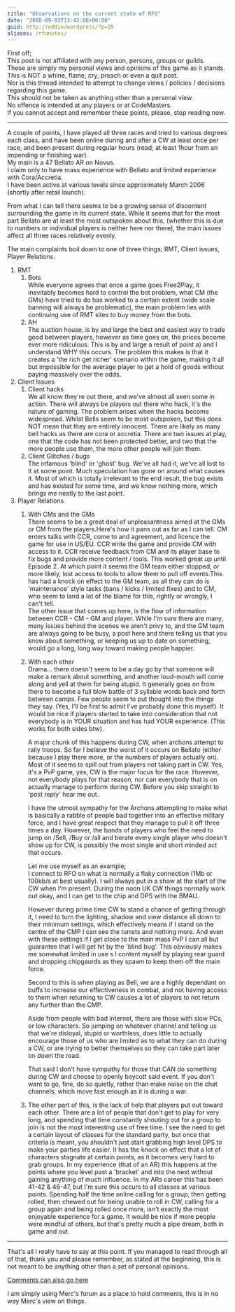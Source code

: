 ```yaml
---
title: "Observations on the current state of RFO"
date: "2008-09-03T13:43:00+00:00"
guid: http://eddie/wordpress/?p=39
aliases: /rfonotes/
---
```


First off;  
This post is not affiliated with any person, persons, groups or guilds.  
These are simply my personal views and opinions of this game as it stands.  
This is NOT a whine, flame, cry, preach or even a quit post.  
Nor is this thread intended to attempt to change views / policies / decisions regarding this game.  
This should not be taken as anything other than a personal view.  
No offence is intended at any players or at CodeMasters.  
If you cannot accept and remember these points, please, stop reading now.

***

A couple of points, I have played all three races and tried to various degrees each class, and have been online during and after a CW at least once per race, and been present during regular hours (read; at least 1hour from an impending or finishing war).  
My main is a 47 Bellato AR on Novus.  
I claim only to have mass experience with Bellato and limited experience with Cora/Accretia.  
I have been active at various levels since approximately March 2006 (shortly after retail launch).

From what I can tell there seems to be a growing sense of discontent surrounding the game in its current state. While it seems that for the most part Bellato are at least the most outspoken about this, (whether this is due to numbers or individual players is neither here nor there), the main issues affect all three races relatively evenly.

The main complaints boil down to one of three things; RMT, Client issues, Player Relations.

1. RMT
    1. Bots  
    While everyone agrees that once a game goes Free2Play, it inevitably becomes hard to control the bot problem, what CM (the GMs) have tried to do has worked to a certain extent (wide scale banning will always be problematic), the main problem lies with continuing use of RMT sites to buy money from the bots.
    2. AH  
    The auction house, is by and large the best and easiest way to trade good between players, however as time goes on, the prices become ever more ridiculous. This is by and large a result of point a) and I understand WHY this occurs. The problem this makes is that it creates a 'the rich get richer' scenario within the game, making it all but impossible for the average player to get a hold of goods without paying massively over the odds.
2. Client Issues
    1. Client hacks  
    We all know they're out there, and we've almost all seen some in action. There will always be players out there who hack, it's the nature of gaming. The problem arises when the hacks become widespread. Whilst Bells seem to be most outspoken, but this does NOT mean that they are entirely innocent. There are likely as many bell hacks as there are cora or accretia. There are two issues at play, one that the code has not been protected better, and two that the more people use them, the more other people will join them.
    2. Client Glitches / bugs  
    The infamous 'blind' or 'ghost' bug. We've all had it, we've all lost to it at some point. Much speculation has gone on around what causes it. Most of which is totally irrelevant to the end result, the bug exists and has existed for some time, and we know nothing more, which brings me neatly to the last point.
3. Player Relations
    1. With CMs and the GMs  
    There seems to be a great deal of unpleasantness aimed at the GMs or CM from the players.Here's how it pans out as far as I can tell. CM enters talks with CCR, come to and agreement, and licence the game for use in US/EU. CCR write the game and provide CM with access to it. CCR receive feedback from CM and its player base to fix bugs and provide more content / tools. This worked great up until Episode 2. At which point it seems the GM team either stopped, or more likely, lost access to tools to allow them to pull off events.This has had a knock on effect to the GM team, as all they can do is 'maintenance' style tasks (bans / kicks / limited fixes) and to CM, who seem to land a lot of the blame for this, rightly or wrongly, I can't tell.  
    The other issue that comes up here, is the flow of information between CCR - CM - GM and player. While I'm sure there are many, many issues behind the scenes we aren't privy to, and the GM team are always going to be busy, a post here and there telling us that you know about something, or keeping us up to date on something, would go a long, long way toward making people happier.
    2. With each other  
        Drama... there doesn't seem to be a day go by that someone will make a remark about something, and another loud-mouth will come along and yell at them for being stupid. It generally goes on from there to become a full blow battle of 3 syllable words back and forth between camps. Few people seem to put thought into the things they say. (Yes, I'll be first to admit I've probably done this myself). It would be nice if players started to take into consideration that not everybody is in YOUR situation and has had YOUR experience. (This works for both sides btw).

        A major chunk of this happens during CW, when archons attempt to rally troops. So far I believe the worst of it occurs on Bellato (either because I play there more, or the numbers of players actually on). Most of it seems to spill out from players not taking part in CW. Yes, it's a PvP game, yes, CW is the major focus for the race. However, not everybody plays for that reason, nor can everybody that is on actually manage to perform during CW. Before you skip straight to 'post reply' hear me out.

        I have the utmost sympathy for the Archons attempting to make what is basically a rabble of people bad together into an effective military force, and I have great respect that they manage to pull it off three times a day. However, the bands of players who feel the need to jump on /Sell, /Buy or /all and berate every single player who doesn't show up for CW, is possibly the most single and short minded act that occurs.

        Let me use myself as an example;  
        I connect to RFO on what is normally a flaky connection (1Mb or 100kb/s at best usually). I will always put in a show at the start of the CW when I'm present. During the noon UK CW things normally work out okay, and I can get to the chip and DPS with the BMAU.

        However during prime time CW to stand a chance of getting through it, I need to turn the lighting, shadow and view distance all down to their minimum settings, which effectively means if I stand on the centre of the CMP I can see the turrets and nothing more. And even with these settings if I get close to the main mass PvP I can all but guarantee that I will get hit by the 'blind bug'. This obviously makes me somewhat limited in use s I content myself by playing rear guard and dropping chipgaurds as they spawn to keep them off the main force.

        Second to this is when playing as Bell, we are a highly dependant on buffs to increase our effectiveness in combat, and not having access to them when returning to CW causes a lot of players to not return any further than the CMP.

        Aside from people with bad internet, there are those with slow PCs, or low characters. So jumping on whatever channel and telling us that we're disloyal, stupid or worthless, does little to actually encourage those of us who are limited as to what they can do during a CW, or are trying to better themselves so they can take part later on down the road.

        That said I don't have sympathy for those that CAN do something during CW and choose to openly boycott said event. If you don't want to go, fine, do so quietly, rather than make noise on the chat channels, which move fast enough as it is during a war.
    3. The other part of this, is the lack of help that players put out toward each other. There are a lot of people that don't get to play for very long, and spending that time constantly shouting out for a group to join is not the most interesting use of free time. I see the need to get a certain layout of classes for the standard party, but once that criteria is meant, you shouldn't just start grabbing high level DPS to make your parties life easier. It has the knock on effect that a lot of characters stagnate at certain points, as it becomes very hard to grab groups. In my experience (that of an AR) this happens at the points where you level past a 'bracket' and into the next without gaining anything of much influence. In my ARs career this has been 41-42 & 46-47, but I'm sure this occurs to all classes at various points.
Spending half the time online calling for a group, then getting rolled, then chewed out for being unable to roll in CW, calling for a group again and being rolled once more, isn't exactly the most enjoyable experience for a game. It would be nice if more people were mindful of others, but that's pretty much a pipe dream, both in game and out.

***

That's all I really have to say at this point. If you managed to read through all of that, thank you and please remember, as stated at the beginning, this is not meant to be anything other than a set of personal opinions.

[Comments can also go here](http://www.merc-inc.co.uk/forum/viewtopic.php?f=2&t=79)

I am simply using Merc's forum as a place to hold comments, this is in no way Merc's view on things.

